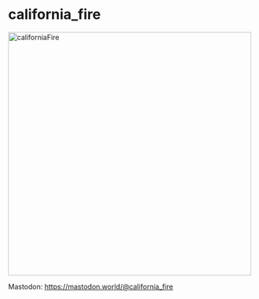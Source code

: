 # california_fire
<img width="495" alt="californiaFire" src="https://user-images.githubusercontent.com/20311850/230167565-88b3f7ce-9734-429b-9c2a-0556dafecc3d.png">


Mastodon: https://mastodon.world/@california_fire
